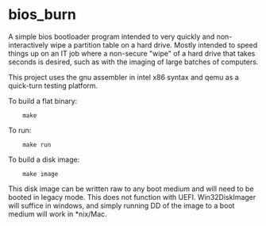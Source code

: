 # bios_burn
A simple bios bootloader program intended to very quickly and non-interactively wipe a partition table on a hard drive. Mostly intended to speed things up on an IT job where a non-secure "wipe" of a hard drive that takes seconds is desired, such as with the imaging of large batches of computers.

This project uses the gnu assembler in intel x86 syntax and qemu as a quick-turn testing platform. 

To build a flat binary:  
```
    make
```
To run:
```
    make run  
```
To build a disk image:  
```
    make image  
```

This disk image can be written raw to any boot medium and will need to be booted in legacy mode. This does not function with UEFI. Win32DiskImager will suffice in windows, and simply running DD of the image to a boot medium will work in *nix/Mac.
